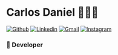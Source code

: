 # Carlos Daniel 👨🏻‍💻

[![Github](https://img.shields.io/badge/-Github-000?style=for-the-badge&logo=Github&logoColor=white&?link=https://github.com/carlosd-ss)](https://github.com/carlosd-ss)
[![Linkedin](https://img.shields.io/badge/-LinkedIn-blue?style=for-the-badge&logo=Linkedin&logoColor=white&link=https://www.linkedin.com/in/carlos-daniel-0705b81b0/)](https://www.linkedin.com/in/carlos-daniel-0705b81b0/)
[![Gmail](https://img.shields.io/badge/-Gmail-c14438?style=for-the-badge&logo=Gmail&logoColor=white&link=mailto:carlosdanieldss.cd@gmail.com)](mailto:carlosdanieldss.cd@gmail.com)
[![Instagram](https://img.shields.io/badge/-Instagram-C13584?style=for-the-badge&logo=instagram&logoColor=white&link=https://www.instagram.com/carlosd.ss/?hl=pt-br)](https://www.instagram.com/carlosd.ss/?hl=pt-br)

 ### 📜 Developer
